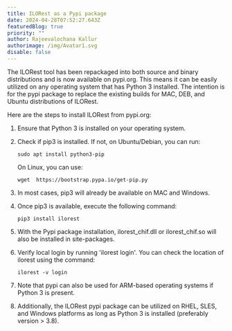 ```yaml
---
title: ILORest as a Pypi package
date: 2024-04-28T07:52:27.643Z
featuredBlog: true
priority: ""
author: Rajeevalochana Kallur
authorimage: /img/Avatar1.svg
disable: false
---
```

<!--StartFragment-->

The ILORest tool has been repackaged into both source and binary distributions and is now available on pypi.org. This means it can be easily utilized on any operating system that has Python 3 installed. The intention is for the pypi package to replace the existing builds for MAC, DEB, and Ubuntu distributions of ILORest.

Here are the steps to install ILORest from pypi.org:

1. Ensure that Python 3 is installed on your operating system.
2. Check if pip3 is installed. If not, on Ubuntu/Debian, you can run:

   ```shell
   sudo apt install python3-pip
   ```

      On Linux, you can use:

   ```shell
   wget  https://bootstrap.pypa.io/get-pip.py
   ```
3. In most cases, pip3 will already be available on MAC and Windows.
4. Once pip3 is available, execute the following command:

   ```shell
   pip3 install ilorest
   ```
5. With the Pypi package installation, ilorest_chif.dll or ilorest_chif.so will also be installed in site-packages.
6. Verify local login by running 'ilorest login'. You can check the location of ilorest using the command:

   ```shell
   ilorest -v login
   ```
7. Note that pypi can also be used for ARM-based operating systems if Python 3 is present.
8. Additionally, the ILORest pypi package can be utilized on RHEL, SLES, and Windows platforms as long as Python 3 is installed (preferably version > 3.8).

<!--EndFragment-->